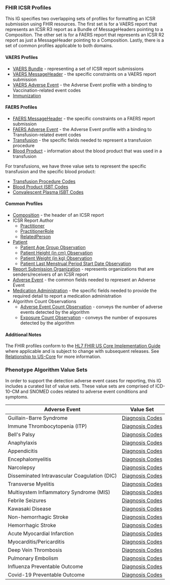 ### FHIR ICSR Profiles
This IG specifies two overlapping sets of profiles for formatting an ICSR submission using FHIR resources.  The first set is for a VAERS report that represents an ICSR R3 report as a Bundle of MessageHeaders pointing to a Composition.  The other set is for a FAERS report that represents an ICSR R2 report as just a MessageHeader pointing to a Composition.  Lastly, there is a set of common profiles applicable to both domains.

#### VAERS Profiles
* [VAERS Bundle](StructureDefinition-ibm-fda-icsr-vaers-bundle.html) - representing a set of ICSR report submissions
* [VAERS MessageHeader](StructureDefinition-ibm-fda-icsr-vaers-messageheader.html) - the specific constraints on a VAERS report submission
* [VAERS Adverse Event](StructureDefinition-ibm-fda-vaers-adverseevent.html) - the Adverse Event profile with a binding to Vaccination-related event codes
* [Immunization](StructureDefinition-ibm-fda-icsr-immunization.html)

#### FAERS Profiles
* [FAERS MessageHeader](StructureDefinition-ibm-fda-icsr-faers-messageheader.html) - the specific constraints on a FAERS report submission
* [FAERS Adverse Event](StructureDefinition-ibm-fda-faers-adverseevent.html) - the Adverse Event profile with a binding to Transfusion-related event codes
* [Transfusion](StructureDefinition-ibm-fda-icsr-transfusion.html) - the specific fields needed to represent a transfusion procedure
* [Blood Product](StructureDefinition-ibm-fda-icsr-bloodproduct.html) - information about the blood product that was used in a transfusion

For transfusions, we have three value sets to represent the specific transfusion and the specific blood product:

* [Transfusion Procedure Codes](ValueSet-TransfusionProcedureCodeVS.html)
* [Blood Product ISBT Codes](ValueSet-ISBTBloodProductCodeVS.html)
* [Convalescent Plasma ISBT Codes](ValueSet-ISBTConvalescentPlasmaCodeVS.html)

#### Common Profiles
* [Composition](StructureDefinition-ibm-fda-icsr-composition.html) - the header of an ICSR report
* ICSR Report Author
  * [Practitioner](StructureDefinition-ibm-fda-icsr-authorpractitioner.html)
  * [PractitionerRole](StructureDefinition-ibm-fda-icsr-authorpractitionerrole.html)
  * [RelatedPerson](StructureDefinition-ibm-fda-icsr-authorrelatedperson.html)
* [Patient](StructureDefinition-ibm-fda-icsr-patient.html)
  * [Patient Age Group Observation](StructureDefinition-ibm-fda-icsr-patientagegroup.html)
  * [Patient Height (in cm) Observation](StructureDefinition-ibm-fda-icsr-patientheight.html)
  * [Patient Weight (in kg) Observation](StructureDefinition-ibm-fda-icsr-patientweight.html)
  * [Patient Last Menstrual Period Start Date Observation](StructureDefinition-ibm-fda-icsr-patientlastmenstrualperiod.html)
* [Report Submission Organization](StructureDefinition-ibm-fda-icsr-messageorganization.html) - represents organizations that are senders/receivers of an ICSR report
* [Adverse Event](StructureDefinition-ibm-fda-icsr-adverseevent.html) - the common fields needed to represent an Adverse Event
* [Medication Administration](StructureDefinition-ibm-fda-icsr-medicationadministration.html) - the specific fields needed to provide the required detail to report a medication administration
* Algorithm Count Observations
  * [Adverse Event Count Observation](StructureDefinition-ibm-fda-icsr-aecountobservation.html) - conveys the number of adverse events detected by the algorithm
  * [Exposure Count Observation](StructureDefinition-ibm-fda-icsr-exposurecountobservation.html) - conveys the number of exposures detected by the algorithm

#### Additional Notes
The FHIR profiles conform to the [HL7 FHIR US Core Implementation Guide]({{site.data.fhir.hl7_fhir_us_core}}) where applicable and is subject to change with subsequent releases.  See [Relationship to US-Core](relationship_to_us-core.html) for more information.

### Phenotype Algorithm Value Sets
In order to support the detection adverse event cases for reporting, this IG includes a curated list of value sets. These value sets are comprised of ICD-10-CM and SNOMED codes related to adverse event conditions and symptoms.

| Adverse Event        | Value Set |
| ------------- |:---------:|
| Guillain-Barre Syndrome |[Diagnosis Codes](ValueSet-GBSDiagnosisCodes.html) |
| Immune Thrombocytopenia (ITP) |[Diagnosis Codes](ValueSet-ThrombocytopenicPurpuraDiagnosisCodes.html) |
| Bell's Palsy | [Diagnosis Codes](ValueSet-BellsPalsyDiagnosisCodes.html) |
| Anaphylaxis | [Diagnosis Codes](ValueSet-AnaphylaxisDiagnosisCodes.html) |
| Appendicitis | [Diagnosis Codes](ValueSet-AppendicitisDiagnosisCodes.html) |
| Encephalomyelitis | [Diagnosis Codes](ValueSet-EncephalomyelitisDiagnosisCodes.html) |
| Narcolepsy | [Diagnosis Codes](ValueSet-NarcolepsyDiagnosisCodes.html) |
| Disseminated Intravascular Coagulation (DIC) |[Diagnosis Codes](ValueSet-DICDiagnosisCodes.html) |
| Transverse Myelitis| [Diagnosis Codes](ValueSet-TransverseMyelitisDiagnosisCodes.html) |
| Multisystem Inflammatory Syndrome (MIS)| [Diagnosis Codes](ValueSet-MISDiagnosisCodes.html) |
| Febrile Seizures| [Diagnosis Codes](ValueSet-FebrileSeizureDiagnosisCodes.html) |
| Kawasaki Disease| [Diagnosis Codes](ValueSet-KawasakiDiseaseDiagnosisCodes.html) |
| Non-hemorrhagic Stroke| [Diagnosis Codes](ValueSet-NonhemorrhagicStrokeDiagnosisCodes.html) |
| Hemorrhagic Stroke| [Diagnosis Codes](ValueSet-HemorrhagicStrokeDiagnosisCodes.html) |
| Acute Myocardial Infarction| [Diagnosis Codes](ValueSet-MyocardialInfarctionDiagnosisCodes.html) |
| Myocarditis/Pericarditis| [Diagnosis Codes](ValueSet-MyocarditisDiagnosisCodes.html) |
| Deep Vein Thrombosis| [Diagnosis Codes](ValueSet-DeepVeinThrombosisDiagnosisCodes.html) |
| Pulmonary Embolism| [Diagnosis Codes](ValueSet-PulmonaryEmbolismDiagnosisCodes.html) |
| Influenza Preventable Outcome| [Diagnosis Codes](ValueSet-InfluenzaDiagnosisCodes.html) |
| Covid-19 Preventable Outcome| [Diagnosis Codes](ValueSet-COVID19DiagnosisCodes.html) |
